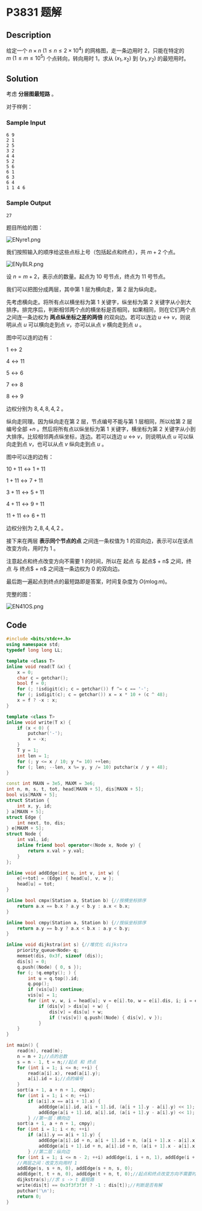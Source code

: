 # P3831 题解

## Description

给定一个 $n \times n\ (1 \leq n \leq 2 \times 10^4)$ 的网格图，走一条边用时 $2$，只能在特定的 $m\ (1 \leq m \leq 10^5)$ 个点转向，转向用时 $1$，求从 $(x_1,x_2)$ 到 $(y_1, y_2)$ 的最短用时。

## Solution

考虑 **分层图最短路** 。

对于样例：

### Sample Input

```
6 9
2 1
2 5
3 2
4 4
5 2
5 6
6 1
6 3
6 4
1 1 4 6
```

### Sample Output

```
27
```

题目所给的图：

![ENyre1.png](https://s2.ax1x.com/2019/05/03/ENyre1.png)

我们按照输入的顺序给这些点标上号（包括起点和终点），共 $m + 2$ 个点。

![ENyBLR.png](https://s2.ax1x.com/2019/05/03/ENyBLR.png)

设 $n = m + 2$，表示点的数量。起点为 $10$ 号节点，终点为 $11$ 号节点。

我们可以把图分成两层，其中第 $1$ 层为横向走，第 $2$ 层为纵向走。

先考虑横向走。将所有点以横坐标为第 $1$ 关键字，纵坐标为第 $2$ 关键字从小到大排序。排完序后，判断相邻两个点的横坐标是否相同，如果相同，则在它们两个点之间连一条边权为 **两点纵坐标之差的两倍** 的双向边。若可以连边 $u \leftrightarrow  v$，则说明从点 $u$ 可以横向走到点 $v$，亦可以从点 $v$ 横向走到点 $u$ 。

图中可以连的边有：

$1 \leftrightarrow 2$

$4 \leftrightarrow 11$

$5 \leftrightarrow 6$

$7 \leftrightarrow 8$

$8 \leftrightarrow 9$

边权分别为 $8,4,8,4,2$ 。

纵向走同理。因为纵向走在第 $2$ 层，节点编号不能与第 $1$ 层相同，所以给第 $2$ 层编号全部 $+n$ 。然后将所有点以纵坐标为第 $1$ 关键字，横坐标为第 $2$ 关键字从小到大排序。比较相邻两点纵坐标，连边。若可以连边 $u \leftrightarrow  v$，则说明从点 $u$ 可以纵向走到点 $v$，也可以从点 $v$ 纵向走到点 $u$ 。

图中可以连的边有：

$10+11 \leftrightarrow 1+11$

$1+11 \leftrightarrow 7+11$

$3+11 \leftrightarrow 5+11$

$4+11 \leftrightarrow 9+11$

$11+11 \leftrightarrow 6+11$

边权分别为 $2,8,4,4,2$ 。

接下来在两层 **表示同个节点的点** 之间连一条权值为 $1$ 的双向边，表示可以在该点改变方向，用时为 $1$ 。

注意起点和终点改变方向不需要 $1$ 的时间，所以在 起点 与 起点$ + n$ 之间，终点 与 终点$ + n$ 之间连一条边权为 $0$ 的双向边。

最后跑一遍起点到终点的最短路即是答案，时间复杂度为 $O(m\log m)$。

完整的图：

![EN41OS.png](https://s2.ax1x.com/2019/05/03/EN41OS.png)

## Code

```cpp
#include <bits/stdc++.h>
using namespace std;
typedef long long LL;

template <class T>
inline void read(T &x) {
    x = 0;
    char c = getchar();
    bool f = 0;
    for (; !isdigit(c); c = getchar()) f ^= c == '-';
    for (; isdigit(c); c = getchar()) x = x * 10 + (c ^ 48);
    x = f ? -x : x;
}

template <class T>
inline void write(T x) {
    if (x < 0) {
        putchar('-');
        x = -x;
    }
    T y = 1;
    int len = 1;
    for (; y <= x / 10; y *= 10) ++len;
    for (; len; --len, x %= y, y /= 10) putchar(x / y + 48);
}

const int MAXN = 3e5, MAXM = 3e6;
int n, m, s, t, tot, head[MAXN + 5], dis[MAXN + 5];
bool vis[MAXN + 5];
struct Station {
    int x, y, id;
} a[MAXN + 5];
struct Edge {
    int next, to, dis;
} e[MAXM + 5];
struct Node {
    int val, id;
    inline friend bool operator<(Node x, Node y) {
        return x.val > y.val;
    }
};

inline void addEdge(int u, int v, int w) {
    e[++tot] = (Edge) { head[u], v, w };
    head[u] = tot;
}

inline bool cmpx(Station a, Station b) {//按横坐标排序 
    return a.x == b.x ? a.y < b.y : a.x < b.x;
}

inline bool cmpy(Station a, Station b) {//按纵坐标排序
    return a.y == b.y ? a.x < b.x : a.y < b.y;
}

inline void dijkstra(int s) {//堆优化 dijkstra 
    priority_queue<Node> q;
    memset(dis, 0x3f, sizeof (dis));
    dis[s] = 0;
    q.push((Node) { 0, s });
    for (; !q.empty(); ) {
        int u = q.top().id;
        q.pop();
        if (vis[u]) continue;
        vis[u] = 1;
        for (int v, w, i = head[u]; v = e[i].to, w = e[i].dis, i; i = e[i].next)
            if (dis[v] > dis[u] + w) {
                dis[v] = dis[u] + w;
                if (!vis[v]) q.push((Node) { dis[v], v });
            }
    }
}

int main() {
    read(n), read(m);
    n = m + 2;//点的总数 
    s = n - 1, t = n;//起点 和 终点 
    for (int i = 1; i <= n; ++i) {
        read(a[i].x), read(a[i].y);
        a[i].id = i;//点的编号 
    }
    sort(a + 1, a + n + 1, cmpx);
    for (int i = 1; i < n; ++i)
        if (a[i].x == a[i + 1].x) {
            addEdge(a[i].id, a[i + 1].id, (a[i + 1].y - a[i].y) << 1);
            addEdge(a[i + 1].id, a[i].id, (a[i + 1].y - a[i].y) << 1);
        } //第一层：横向边 
    sort(a + 1, a + n + 1, cmpy);
    for (int i = 1; i < n; ++i)
        if (a[i].y == a[i + 1].y) {
            addEdge(a[i].id + n, a[i + 1].id + n, (a[i + 1].x - a[i].x) << 1);
            addEdge(a[i + 1].id + n, a[i].id + n, (a[i + 1].x - a[i].x) << 1);
        } //第二层：纵向边 
    for (int i = 1; i <= n - 2; ++i) addEdge(i, i + n, 1), addEdge(i + n, i, 1);
    //两层之间：改变方向用时 1 
    addEdge(s, s + n, 0), addEdge(s + n, s, 0);
    addEdge(t, t + n, 0), addEdge(t + n, t, 0);//起点和终点改变方向不需要时间 
    dijkstra(s);//求 s -> t 最短路 
    write(dis[t] == 0x3f3f3f3f ? -1 : dis[t]);//判断是否有解 
    putchar('\n');
    return 0;
}
```